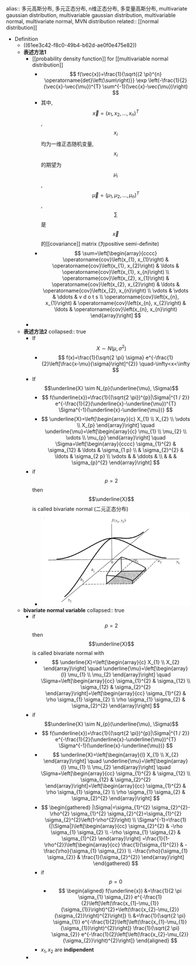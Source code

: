 alias:: 多元高斯分布, 多元正态分布, n维正态分布, 多变量高斯分布, multivariate gaussian distribution, multivariable gaussian distribution, multivariable normal, multivariate normal, MVN distribution
related:: [[normal distribution]]

- Definition
	- ((61ee3c42-f8c0-49b4-b62d-ae0f0e475e82))
	- **表述方法1**
		- [[probability density function]] for [[multivariable normal distribution]]
			- $$
			  f(\vec{x})=\frac{1}{\sqrt{(2 \pi)^{n} \operatorname{det}\left(\sum\right)}} \exp \left(-\frac{1}{2}(\vec{x}-\vec{\mu})^{T} \sum^{-1}(\vec{x}-\vec{\mu})\right)
			  $$
			- 其中, $$\vec{x}=\left(x_{1}, x_{2}, \ldots, x_{n}\right)^{T}$$, $$x_i$$ 均为一维正态随机变量, $$x_i$$的期望为$$\mu_i$$, $$\vec{\mu}=\left(\mu_{1}, \mu_{2}, \ldots, \mu_{n}\right)^{T}$$, $$\sum$$ 是$$\vec{x}$$的[[covariance]] matrix (为positive semi-definite)
			- $$
			  \sum=\left[\begin{array}{cccc}
			  \operatorname{cov}\left(x_{1}, x_{1}\right) & \operatorname{cov}\left(x_{1}, x_{2}\right) & \ldots & \operatorname{cov}\left(x_{1}, x_{n}\right) \\
			  \operatorname{cov}\left(x_{2}, x_{1}\right) & \operatorname{cov}\left(x_{2}, x_{2}\right) & \ldots & \operatorname{cov}\left(x_{2}, x_{n}\right) \\
			  \vdots & \vdots & \ddots & v d o t s \\
			  \operatorname{cov}\left(x_{n}, x_{1}\right) & \operatorname{cov}\left(x_{n}, x_{2}\right) & \ldots & \operatorname{cov}\left(x_{n}, x_{n}\right)
			  \end{array}\right]
			  $$
		-
	- **表述方法2**
	  collapsed:: true
		- If $$X \sim N\left(\mu, \sigma^{2}\right)$$
			- $$
			  f(x)=\frac{1}{\sqrt{2 \pi} \sigma} e^{-\frac{1}{2}\left[\frac{x-\mu}{\sigma}\right]^{2}} \quad-\infty<x<\infty
			  $$
		- If $$\underline{X} \sim N_{p}(\underline{\mu}, \Sigma)$$
			- $$
			  f(\underline{x})=\frac{1}{(\sqrt{2 \pi})^{p}|\Sigma|^{1 / 2}} e^{-\frac{1}{2}(\underline{x}-\underline{\mu})^{T} \Sigma^{-1}(\underline{x}-\underline{\mu})}
			  $$
			- $$
			  \underline{X}=\left[\begin{array}{c}
			  X_{1} \\
			  X_{2} \\
			  \vdots \\
			  X_{p}
			  \end{array}\right] \quad \underline{\mu}=\left[\begin{array}{c}
			  \mu_{1} \\
			  \mu_{2} \\
			  \vdots \\
			  \mu_{p}
			  \end{array}\right] \quad \Sigma=\left[\begin{array}{cccc}
			  \sigma_{1}^{2} & \sigma_{12} & \ldots & \sigma_{1 p} \\
			  & \sigma_{2}^{2} & \ldots & \sigma_{2 p} \\
			  \vdots & & \ddots & \\
			  & & & \sigma_{p}^{2}
			  \end{array}\right]
			  $$
		- if $$p=2$$ then $$\underline{X}$$ is called bivariate normal (二元正态分布)
			- ![image.png](../assets/image_1646369638992_0.png)
	- **bivariate normal variable**
	  collapsed:: true
		- if $$p=2$$ then $$\underline{X}$$ is called bivariate normal with
			- $$
			  \underline{X}=\left[\begin{array}{c}
			  X_{1} \\
			  X_{2}
			  \end{array}\right] \quad \underline{\mu}=\left[\begin{array}{l}
			  \mu_{1} \\
			  \mu_{2}
			  \end{array}\right] \quad \Sigma=\left[\begin{array}{cc}
			  \sigma_{1}^{2} & \sigma_{12} \\
			  \sigma_{12} & \sigma_{2}^{2}
			  \end{array}\right]=\left[\begin{array}{cc}
			  \sigma_{1}^{2} & \rho \sigma_{1} \sigma_{2} \\
			  \rho \sigma_{1} \sigma_{2} & \sigma_{2}^{2}
			  \end{array}\right]
			  $$
		- if$$\underline{X} \sim N_{p}(\underline{\mu}, \Sigma)$$
			- $$
			  f(\underline{x})=\frac{1}{(\sqrt{2 \pi})^{p}|\Sigma|^{1 / 2}} e^{-\frac{1}{2}(\underline{x}-\underline{\mu})^{T} \Sigma^{-1}(\underline{x}-\underline{\mu})}
			  $$
			- $$
			  \underline{X}=\left[\begin{array}{l}
			  X_{1} \\
			  X_{2}
			  \end{array}\right] \quad \underline{\mu}=\left[\begin{array}{l}
			  \mu_{1} \\
			  \mu_{2}
			  \end{array}\right] \quad \Sigma=\left[\begin{array}{cc}
			  \sigma_{1}^{2} & \sigma_{12} \\
			  \sigma_{12} & \sigma_{2}^{2}
			  \end{array}\right]=\left[\begin{array}{cc}
			  \sigma_{1}^{2} & \rho \sigma_{1} \sigma_{2} \\
			  \rho \sigma_{1} \sigma_{2} & \sigma_{2}^{2}
			  \end{array}\right]
			  $$
			- $$
			  \begin{gathered}
			  |\Sigma|=\sigma_{1}^{2} \sigma_{2}^{2}-\rho^{2} \sigma_{1}^{2} \sigma_{2}^{2}=\sigma_{1}^{2} \sigma_{2}^{2}\left(1-\rho^{2}\right) \\
			  \Sigma^{-1}=\frac{1}{|\Sigma|}\left[\begin{array}{cc}
			  \sigma_{2}^{2} & -\rho \sigma_{1} \sigma_{2} \\
			  -\rho \sigma_{1} \sigma_{2} & \sigma_{1}^{2}
			  \end{array}\right]
			  =\frac{1}{1-\rho^{2}}\left[\begin{array}{cc}
			  \frac{1}{\sigma_{1}^{2}} & -\frac{\rho}{\sigma_{1} \sigma_{2}} \\
			  -\frac{\rho}{\sigma_{1} \sigma_{2}} & \frac{1}{\sigma_{2}^{2}}
			  \end{array}\right]
			  \end{gathered}
			  $$
			- if $$p = 0$$
				- $$
				  \begin{aligned}
				  f(\underline{x}) &=\frac{1}{2 \pi \sigma_{1} \sigma_{2}} e^{-\frac{1}{2}\left[\left(\frac{x_{1}-\mu_{1}}{\sigma_{1}}\right)^{2}+\left(\frac{x_{2}-\mu_{2}}{\sigma_{2}}\right)^{2}\right]} \\
				  &=\frac{1}{\sqrt{2 \pi} \sigma_{1}} e^{-\frac{1}{2}\left[\left(\frac{x_{1}-\mu_{1}}{\sigma_{1}}\right)^{2}\right]} \frac{1}{\sqrt{2 \pi} \sigma_{2}} e^{-\frac{1}{2}\left[\left(\frac{x_{2}-\mu_{2}}{\sigma_{2}}\right)^{2}\right]}
				  \end{aligned}
				  $$
			- $x_1, x_2$ are **indipendent**
		-